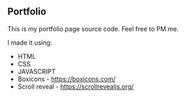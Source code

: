 <h2>Portfolio</h1>

This is my portfolio page source code. Feel free to PM me.

I made it using:
  - HTML
  - CSS
  - JAVASCRIPT
  - Boxicons - https://boxicons.com/
  - Scroll reveal - https://scrollrevealjs.org/